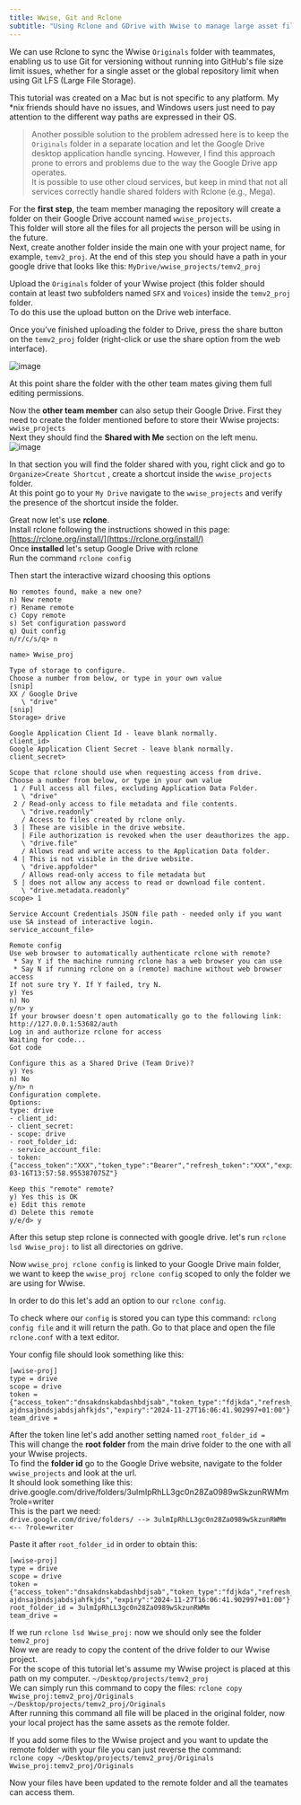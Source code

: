 ```yaml
---
title: Wwise, Git and Rclone
subtitle: "Using Rclone and GDrive with Wwise to manage large asset files"
---
```

We can use Rclone to sync the Wwise `Originals` folder with teammates, enabling us to use Git for versioning without running into GitHub's file size limit issues, whether for a single asset or the global repository limit when using Git LFS (Large File Storage).

This tutorial was created on a Mac but is not specific to any platform. My \*nix friends should have no issues, and Windows users just need to pay attention to the different way paths are expressed in their OS.

> Another possible solution to the problem adressed here is to keep the `Originals` folder in a separate location and let the Google Drive desktop application handle syncing. However, I find this approach prone to errors and problems due to the way the Google Drive app operates.  
> It is possible to use other cloud services, but keep in mind that not all services correctly handle shared folders with Rclone (e.g., Mega).

For the **first step**, the team member managing the repository will create a folder on their Google Drive account named `wwise_projects`.  
This folder will store all the files for all projects the person will be using in the future.  
Next, create another folder inside the main one with your project name, for example, `temv2_proj`.
At the end of this step you should have a path in your google drive that looks like this: `MyDrive/wwise_projects/temv2_proj`

Upload the `Originals` folder of your Wwise project (this folder should contain at least two subfolders named `SFX` and `Voices`) inside the `temv2_proj` folder.  
To do this use the upload button on the Drive web interface. 

Once you’ve finished uploading the folder to Drive, press the share button on the `temv2_proj` folder (right-click or use the share option from the web interface).


![image](assets/img/GDrive_ShareButton.png)

At this point share the folder with the other team mates giving them full editing permissions.

Now the **other team member** can also setup their Google Drive.
First they need to create the folder mentioned before to store their Wwise projects: `wwise_projects`  
Next they should find the **Shared with Me** section on the left menu.  
![image](assets/img/GDrive_Menu.png)

In that section you will find the folder shared with you, right click and go to `Organize>Create Shortcut` , create a shortcut inside the `wwise_projects` folder.  
At this point go to your `My Drive` navigate to the `wwise_projects` and verify the presence of the shortcut inside the folder. 

Great now let's use **rclone**.  
Install rclone following the instructions showed in this page: [https://rclone.org/install/](https://rclone.org/install/)  
Once **installed** let's setup Google Drive with rclone  
Run the command `rclone config`

Then start the interactive wizard choosing this options
```
No remotes found, make a new one?
n) New remote
r) Rename remote
c) Copy remote
s) Set configuration password
q) Quit config
n/r/c/s/q> n
```

```
name> Wwise_proj
```

```
Type of storage to configure.
Choose a number from below, or type in your own value
[snip]
XX / Google Drive
   \ "drive"
[snip]
Storage> drive
```

```
Google Application Client Id - leave blank normally.
client_id>
Google Application Client Secret - leave blank normally.
client_secret>
```

```
Scope that rclone should use when requesting access from drive.
Choose a number from below, or type in your own value
 1 / Full access all files, excluding Application Data Folder.
   \ "drive"
 2 / Read-only access to file metadata and file contents.
   \ "drive.readonly"
   / Access to files created by rclone only.
 3 | These are visible in the drive website.
   | File authorization is revoked when the user deauthorizes the app.
   \ "drive.file"
   / Allows read and write access to the Application Data folder.
 4 | This is not visible in the drive website.
   \ "drive.appfolder"
   / Allows read-only access to file metadata but
 5 | does not allow any access to read or download file content.
   \ "drive.metadata.readonly"
scope> 1
```

```
Service Account Credentials JSON file path - needed only if you want use SA instead of interactive login.
service_account_file>
```

```
Remote config
Use web browser to automatically authenticate rclone with remote?
 * Say Y if the machine running rclone has a web browser you can use
 * Say N if running rclone on a (remote) machine without web browser access
If not sure try Y. If Y failed, try N.
y) Yes
n) No
y/n> y
If your browser doesn't open automatically go to the following link: http://127.0.0.1:53682/auth
Log in and authorize rclone for access
Waiting for code...
Got code
```

```
Configure this as a Shared Drive (Team Drive)?
y) Yes
n) No
y/n> n
Configuration complete.
Options:
type: drive
- client_id:
- client_secret:
- scope: drive
- root_folder_id:
- service_account_file:
- token: {"access_token":"XXX","token_type":"Bearer","refresh_token":"XXX","expiry":"2014-03-16T13:57:58.955387075Z"}
```

```
Keep this "remote" remote?
y) Yes this is OK
e) Edit this remote
d) Delete this remote
y/e/d> y
```

After this setup step rclone is connected with google drive.
let's run `rclone lsd Wwise_proj:` to list all directories on gdrive.

Now `wwise_proj rclone config` is linked to your Google Drive main folder, we want to keep the `wwise_proj rclone config` scoped to only the folder we are using for Wwise. 

In order to do this let's add an option to our `rclone config`. 

To check where our `config` is stored you can type this command: `rclong config file` and it will return the path.
Go to that place and open the file `rclone.conf` with a text editor.

Your config file should look something like this:
```
[wwise-proj]
type = drive
scope = drive
token = {"access_token":"dnsakdnskabdashbdjsab","token_type":"fdjkda","refresh_token":"ds ajdnsajbndsjabdsjahfkjds","expiry":"2024-11-27T16:06:41.902997+01:00"}
team_drive = 
```
After the token line let's add another setting named `root_folder_id =`    
This will change the **root folder** from the main drive folder to the one with all your Wwise projects.  
To find the **folder id** go to the Google Drive website, navigate to the folder `wwise_projects` and look at the url.  
It should look something like this:  
drive.google.com/drive/folders/3ulmIpRhLL3gc0n28Za0989wSkzunRWMm?role=writer  
This is the part we need:   
`drive.google.com/drive/folders/ --> 3ulmIpRhLL3gc0n28Za0989wSkzunRWMm <-- ?role=writer`

Paste it after `root_folder_id` in order to obtain this:
```
[wwise-proj]
type = drive
scope = drive
token = {"access_token":"dnsakdnskabdashbdjsab","token_type":"fdjkda","refresh_token":"ds ajdnsajbndsjabdsjahfkjds","expiry":"2024-11-27T16:06:41.902997+01:00"}
root_folder_id = 3ulmIpRhLL3gc0n28Za0989wSkzunRWMm
team_drive = 
```

If we run `rclone lsd Wwise_proj:` now we should only see the folder `temv2_proj`  
Now we are ready to copy the content of the drive folder to our Wwise project.  
For the scope of this tutorial let's assume my Wwise project is placed at this path on my computer. `~/Desktop/projects/temv2_proj`  
We can simply run this command to copy the files: `rclone copy Wwise_proj:temv2_proj/Originals ~/Desktop/projects/temv2_proj/Originals`  
After running this command all file will be placed in the original folder, now your local project has the same assets as the remote folder.  

If you add some files to the Wwise project and you want to update the remote folder with your file you can just reverse the command:  
`rclone copy ~/Desktop/projects/temv2_proj/Originals Wwise_proj:temv2_proj/Originals`  

Now your files have been updated to the remote folder and all the teamates can access them.